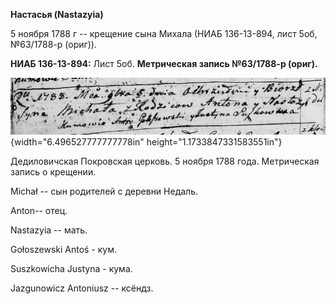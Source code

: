 **Настасья (Nastazyia)**

5 ноября 1788 г -- крещение сына Михала (НИАБ 136-13-894, лист 5об,
№63/1788-р (ориг)).

**НИАБ 136-13-894:** Лист 5об. **Метрическая запись №63/1788-р (ориг).**

![](./media/861ab341cbca82ce69c511785079c1c0c05bc59f.png){width="6.496527777777778in"
height="1.1733847331583551in"}

Дедиловичская Покровская церковь. 5 ноября 1788 года. Метрическая запись
о крещении.

Michał -- сын родителей с деревни Недаль.

Anton-- отец.

Nastazyia -- мать.

Gołoszewski Antoś - кум.

Suszkowicha Justyna - кума.

Jazgunowicz Antoniusz -- ксёндз.
